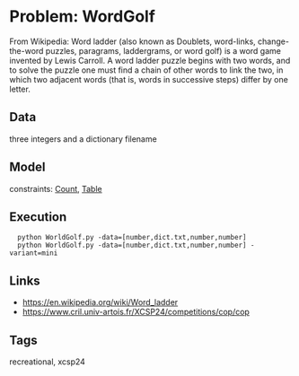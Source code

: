 # Problem: WordGolf

From Wikipedia:
    Word ladder (also known as Doublets, word-links, change-the-word puzzles, paragrams, laddergrams, or word golf) is a word game invented by Lewis Carroll.
    A word ladder puzzle begins with two words, and to solve the puzzle one must find a chain of other words to link the two, in which two adjacent words
    (that is, words in successive steps) differ by one letter.

## Data
  three integers and a dictionary filename

## Model
  constraints: [Count](https://pycsp.org/documentation/constraints/Count), [Table](https://pycsp.org/documentation/constraints/Table)

## Execution
```
  python WorldGolf.py -data=[number,dict.txt,number,number]
  python WorldGolf.py -data=[number,dict.txt,number,number] -variant=mini
```

## Links
  - https://en.wikipedia.org/wiki/Word_ladder
  - https://www.cril.univ-artois.fr/XCSP24/competitions/cop/cop

## Tags
  recreational, xcsp24

